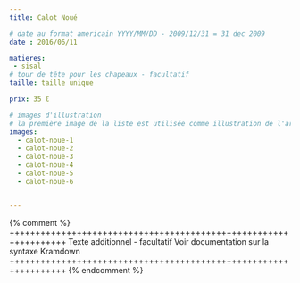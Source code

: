 ```yaml
---
title: Calot Noué

# date au format americain YYYY/MM/DD - 2009/12/31 = 31 dec 2009
date : 2016/06/11

matieres:
 - sisal
# tour de tête pour les chapeaux - facultatif
taille: taille unique

prix: 35 €

# images d'illustration
# la première image de la liste est utilisée comme illustration de l'article dans les pages de listing.
images:
  - calot-noue-1
  - calot-noue-2
  - calot-noue-3
  - calot-noue-4
  - calot-noue-5
  - calot-noue-6


---
```

{% comment %} +++++++++++++++++++++++++++++++++++++++++++++++++++++++++++++++++
              Texte additionnel - facultatif
              Voir documentation sur la syntaxe Kramdown
+++++++++++++++++++++++++++++++++++++++++++++++++++++++++++++++++ {% endcomment %}

